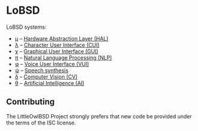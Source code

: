 # LoBSD

LoBSD systems:

* [μ](src/Systems/μ/) – [Hardware Abstraction Layer (HAL)](src/Systems/μ/README.md)
* [λ](src/Systems/λ/) – [Character User Interface (CUI)](src/Systems/λ/README.md)
* [χ](src/Systems/χ/) – [Graphical User Interface (GUI)](src/Systems/χ/README.md)
* [π](src/Systems/π/) – [Natural Language Processing (NLP)](src/Systems/π/README.md)
* [φ](src/Systems/φ/) – [Voice User Interface (VUI)](src/Systems/φ/README.md)
* [ψ](src/Systems/ψ/) – [Speech synthesis](src/Systems/ψ/README.md)
* [δ](src/Systems/δ/) – [Computer Vision (CV)](src/Systems/δ/README.md)
* [θ](src/Systems/θ/) – [Artificial Intelligence (AI)](src/Systems/θ/README.md)

## Contributing

The LittleOwlBSD Project strongly prefers that new code be provided
under the terms of the ISC license.
